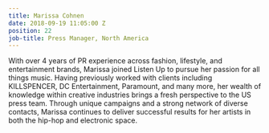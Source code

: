 ```yaml
---
title: Marissa Cohnen
date: 2018-09-19 11:05:00 Z
position: 22
job-title: Press Manager, North America
---
```


With over 4 years of PR experience across fashion, lifestyle, and entertainment brands, Marissa joined Listen Up to pursue her passion for all things music. Having previously worked with clients including KILLSPENCER, DC Entertainment, Paramount, and many more, her wealth of knowledge within creative industries brings a fresh perspective to the US press team. Through unique campaigns and a strong network of diverse contacts, Marissa continues to deliver successful results for her artists in both the hip-hop and electronic space.